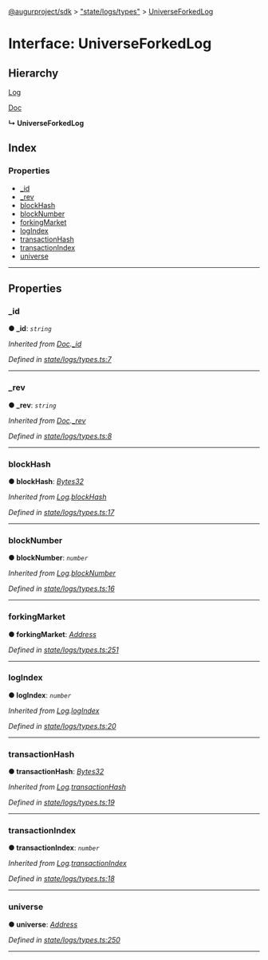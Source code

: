 [@augurproject/sdk](../README.md) > ["state/logs/types"](../modules/_state_logs_types_.md) > [UniverseForkedLog](../interfaces/_state_logs_types_.universeforkedlog.md)

# Interface: UniverseForkedLog

## Hierarchy

 [Log](_state_logs_types_.log.md)

 [Doc](_state_logs_types_.doc.md)

**↳ UniverseForkedLog**

## Index

### Properties

* [_id](_state_logs_types_.universeforkedlog.md#_id)
* [_rev](_state_logs_types_.universeforkedlog.md#_rev)
* [blockHash](_state_logs_types_.universeforkedlog.md#blockhash)
* [blockNumber](_state_logs_types_.universeforkedlog.md#blocknumber)
* [forkingMarket](_state_logs_types_.universeforkedlog.md#forkingmarket)
* [logIndex](_state_logs_types_.universeforkedlog.md#logindex)
* [transactionHash](_state_logs_types_.universeforkedlog.md#transactionhash)
* [transactionIndex](_state_logs_types_.universeforkedlog.md#transactionindex)
* [universe](_state_logs_types_.universeforkedlog.md#universe)

---

## Properties

<a id="_id"></a>

###  _id

**● _id**: *`string`*

*Inherited from [Doc](_state_logs_types_.doc.md).[_id](_state_logs_types_.doc.md#_id)*

*Defined in [state/logs/types.ts:7](https://github.com/AugurProject/augur/blob/1991ef64ef/packages/augur-sdk/src/state/logs/types.ts#L7)*

___
<a id="_rev"></a>

###  _rev

**● _rev**: *`string`*

*Inherited from [Doc](_state_logs_types_.doc.md).[_rev](_state_logs_types_.doc.md#_rev)*

*Defined in [state/logs/types.ts:8](https://github.com/AugurProject/augur/blob/1991ef64ef/packages/augur-sdk/src/state/logs/types.ts#L8)*

___
<a id="blockhash"></a>

###  blockHash

**● blockHash**: *[Bytes32](../modules/_state_logs_types_.md#bytes32)*

*Inherited from [Log](_state_logs_types_.log.md).[blockHash](_state_logs_types_.log.md#blockhash)*

*Defined in [state/logs/types.ts:17](https://github.com/AugurProject/augur/blob/1991ef64ef/packages/augur-sdk/src/state/logs/types.ts#L17)*

___
<a id="blocknumber"></a>

###  blockNumber

**● blockNumber**: *`number`*

*Inherited from [Log](_state_logs_types_.log.md).[blockNumber](_state_logs_types_.log.md#blocknumber)*

*Defined in [state/logs/types.ts:16](https://github.com/AugurProject/augur/blob/1991ef64ef/packages/augur-sdk/src/state/logs/types.ts#L16)*

___
<a id="forkingmarket"></a>

###  forkingMarket

**● forkingMarket**: *[Address](../modules/_state_logs_types_.md#address)*

*Defined in [state/logs/types.ts:251](https://github.com/AugurProject/augur/blob/1991ef64ef/packages/augur-sdk/src/state/logs/types.ts#L251)*

___
<a id="logindex"></a>

###  logIndex

**● logIndex**: *`number`*

*Inherited from [Log](_state_logs_types_.log.md).[logIndex](_state_logs_types_.log.md#logindex)*

*Defined in [state/logs/types.ts:20](https://github.com/AugurProject/augur/blob/1991ef64ef/packages/augur-sdk/src/state/logs/types.ts#L20)*

___
<a id="transactionhash"></a>

###  transactionHash

**● transactionHash**: *[Bytes32](../modules/_state_logs_types_.md#bytes32)*

*Inherited from [Log](_state_logs_types_.log.md).[transactionHash](_state_logs_types_.log.md#transactionhash)*

*Defined in [state/logs/types.ts:19](https://github.com/AugurProject/augur/blob/1991ef64ef/packages/augur-sdk/src/state/logs/types.ts#L19)*

___
<a id="transactionindex"></a>

###  transactionIndex

**● transactionIndex**: *`number`*

*Inherited from [Log](_state_logs_types_.log.md).[transactionIndex](_state_logs_types_.log.md#transactionindex)*

*Defined in [state/logs/types.ts:18](https://github.com/AugurProject/augur/blob/1991ef64ef/packages/augur-sdk/src/state/logs/types.ts#L18)*

___
<a id="universe"></a>

###  universe

**● universe**: *[Address](../modules/_state_logs_types_.md#address)*

*Defined in [state/logs/types.ts:250](https://github.com/AugurProject/augur/blob/1991ef64ef/packages/augur-sdk/src/state/logs/types.ts#L250)*

___

